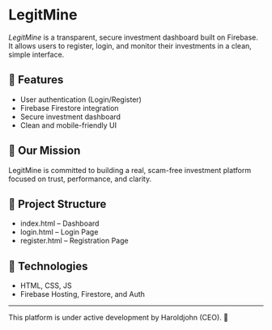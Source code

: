 # LegitMine

*LegitMine* is a transparent, secure investment dashboard built on Firebase.  
It allows users to register, login, and monitor their investments in a clean, simple interface.

## 🚀 Features

- User authentication (Login/Register)
- Firebase Firestore integration
- Secure investment dashboard
- Clean and mobile-friendly UI

## 🔐 Our Mission

LegitMine is committed to building a real, scam-free investment platform focused on trust, performance, and clarity.

## 📁 Project Structure

- index.html – Dashboard
- login.html – Login Page
- register.html – Registration Page

## 🔧 Technologies

- HTML, CSS, JS
- Firebase Hosting, Firestore, and Auth

---

This platform is under active development by Haroldjohn (CEO). 🙌
